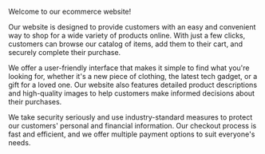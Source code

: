 Welcome to our ecommerce website!

Our website is designed to provide customers with an easy and convenient way to shop for a wide variety of products online. With just a few clicks, customers can browse our catalog of items, add them to their cart, and securely complete their purchase.

We offer a user-friendly interface that makes it simple to find what you're looking for, whether it's a new piece of clothing, the latest tech gadget, or a gift for a loved one. Our website also features detailed product descriptions and high-quality images to help customers make informed decisions about their purchases.

We take security seriously and use industry-standard measures to protect our customers' personal and financial information. Our checkout process is fast and efficient, and we offer multiple payment options to suit everyone's needs.